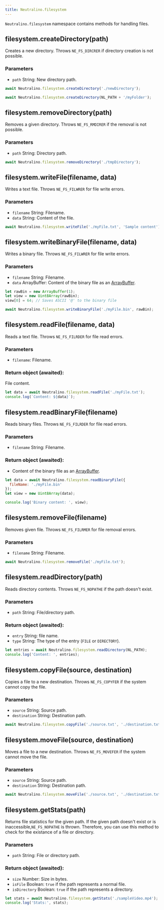 ```yaml
---
title: Neutralino.filesystem
---
```


`Neutralino.filesystem` namespace contains methods for handling files.

## filesystem.createDirectory(path)
Creates a new directory. Throws `NE_FS_DIRCRER` if directory creation is not possible.

### Parameters
- `path` String: New directory path.

```js
await Neutralino.filesystem.createDirectory('./newDirectory');

await Neutralino.filesystem.createDirectory(NL_PATH + '/myFolder');
```

## filesystem.removeDirectory(path)
Removes a given directory. Throws `NE_FS_RMDIRER` if the removal is not possible.

### Parameters

- `path` String: Directory path.

```js
await Neutralino.filesystem.removeDirectory('./tmpDirectory');
```

## filesystem.writeFile(filename, data)
Writes a text file. Throws `NE_FS_FILWRER` for file write errors.

### Parameters
- `filename` String: Filename.
- `data` String: Content of the file.

```js
await Neutralino.filesystem.writeFile('./myFile.txt', 'Sample content');
```

## filesystem.writeBinaryFile(filename, data)
Writes a binary file. Throws `NE_FS_FILWRER` for file write errors.

### Parameters
- `filename` String: Filename.
- `data` ArrayBuffer: Content of the binary file as an
[ArrayBuffer](https://developer.mozilla.org/en-US/docs/Web/JavaScript/Reference/Global_Objects/ArrayBuffer).

```js
let rawBin = new ArrayBuffer(1);
let view = new Uint8Array(rawBin);
view[0] = 64; // Saves ASCII '@' to the binary file

await Neutralino.filesystem.writeBinaryFile('./myFile.bin', rawBin);
```

## filesystem.readFile(filename, data)
Reads a text file. Throws `NE_FS_FILRDER` for file read errors.

### Parameters

- `filename`: Filename.

### Return object (awaited):
File content.

```js
let data = await Neutralino.filesystem.readFile('./myFile.txt');
console.log(`Content: ${data}`);
```

## filesystem.readBinaryFile(filename)
Reads binary files. Throws `NE_FS_FILRDER` for file read errors.

### Parameters

- `filename` String: Filename.

### Return object (awaited):
- Content of the binary file as an
[ArrayBuffer](https://developer.mozilla.org/en-US/docs/Web/JavaScript/Reference/Global_Objects/ArrayBuffer).

```js
let data = await Neutralino.filesystem.readBinaryFile({
  fileName: './myFile.bin'
});
let view = new Uint8Array(data);

console.log('Binary content: ', view);
```

## filesystem.removeFile(filename)
Removes given file. Throws `NE_FS_FILRMER` for file removal errors.

### Parameters
- `filename` String: Filename.


```js
await Neutralino.filesystem.removeFile('./myFile.txt');
```

## filesystem.readDirectory(path)
Reads directory contents. Throws `NE_FS_NOPATHE` if the path doesn't exist.

### Parameters

- `path` String: File/directory path.

### Return object (awaited):
  - `entry` String: file name.
  - `type` String: The type of the entry (`FILE` or `DIRECTORY`).

```js
let entries = await Neutralino.filesystem.readDirectory(NL_PATH);
console.log('Content: ', entries);
```

## filesystem.copyFile(source, destination)
Copies a file to a new destination. Throws `NE_FS_COPYFER` if the system cannot copy the file.

### Parameters

- `source` String: Source path.
- `destination` String: Destination path.

```js
await Neutralino.filesystem.copyFile('./source.txt', './destination.txt');
```

## filesystem.moveFile(source, destination)
Moves a file to a new destination. Throws `NE_FS_MOVEFER` if the system cannot move the file.

### Parameters

- `source` String: Source path.
- `destination` String: Destination path.

```js
await Neutralino.filesystem.moveFile('./source.txt', './destination.txt');
```

## filesystem.getStats(path)
Returns file statistics for the given path. If the given path doesn't exist or is inaccessible,`NE_FS_NOPATHE` is thrown.
Therefore, you can use this method to check for the existance of a file or directory.

### Parameters

- `path` String: File or directory path.

### Return object (awaited):
- `size` Number: Size in bytes.
- `isFile` Boolean: `true` if the path represents a normal file.
- `isDirectory` Boolean: `true` if the path represents a directory.

```js
let stats = await Neutralino.filesystem.getStats('./sampleVideo.mp4');
console.log('Stats:', stats);
